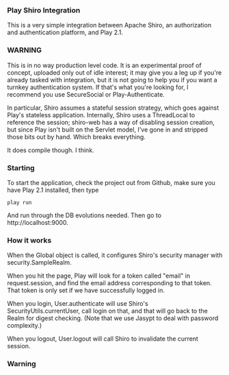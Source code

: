 ### Play Shiro Integration ###

This is a very simple integration between Apache Shiro, an authorization and authentication platform, and Play 2.1.

### WARNING

This is in no way production level code.  It is an experimental proof of concept, uploaded only out of idle interest; it may
give you a leg up if you're already tasked with integration, but it is not going to help you if you want a turnkey
authentication system.  If that's what you're looking for, I recommend you use SecureSocial or Play-Authenticate.

In particular, Shiro assumes a stateful session strategy, which goes against Play's stateless application.  Internally,
Shiro uses a ThreadLocal to reference the session; shiro-web has a way of disabling session creation, but since Play
isn't built on the Servlet model, I've gone in and stripped those bits out by hand.  Which breaks everything.

It does compile though.  I think.

### Starting

To start the application, check the project out from Github, make sure you have Play 2.1 installed, then type

    play run

And run through the DB evolutions needed.  Then go to http://localhost:9000.

### How it works ###

When the Global object is called, it configures Shiro's security manager with security.SampleRealm.

When you hit the page, Play will look for a token called "email" in request.session, and find the email address
corresponding to that token.  That token is only set if we have successfully logged in.

When you login, User.authenticate will use Shiro's SecurityUtils.currentUser, call login on that, and that will go back
to the Realm for digest checking.  (Note that we use Jasypt to deal with password complexity.)

When you logout, User.logout will call Shiro to invalidate the current session.

### Warning ###

